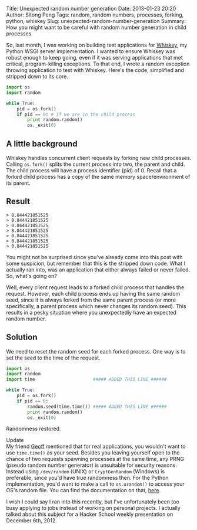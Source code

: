 Title: Unexpected random number generation
Date: 2013-01-23 20:20
Author: Sitong Peng
Tags: random, random numbers, processes, forking, python, whiskey
Slug: unexpected-random-number-generation
Summary: How you might want to be careful with random number generation in child processes

So, last month, I was working on building test applications for [Whiskey](https://github.com/stoneG/whiskey), my Python WSGI server implementation. I wanted to ensure Whiskey was robust enough to keep going, even if it was serving applications that met critical, program-killing exceptions. To that end, I wrote a random exception throwing application to test with Whiskey. Here's the code, simplified and stripped down to its core.

```python
import os
import random

while True:
    pid = os.fork()
    if pid == 0: # if we are in the child process
        print random.random()
        os._exit(0)
```
A little background
-------------------
Whiskey handles concurrent client requests by forking new child processes. Calling `os.fork()` splits the current process into two, the parent and child. The child process will have a process identifier (pid) of 0. Recall that a forked child process has a copy of the same memory space/environment of its parent.

Result
------
```
> 0.844421851525
> 0.844421851525
> 0.844421851525
> 0.844421851525
> 0.844421851525
> 0.844421851525
> 0.844421851525
```

You might not be surprised since you've already come into this post with some suspicion, but remember that this is the stripped down code. What I actually ran into, was an application that either always failed or never failed. So, what's going on?

Well, every client request leads to a forked child process that handles the request. However, each child process ends up having the same random seed, since it is always forked from the same parent process (or more specifically, a parent process which never changes its random seed). This results in a pesky situation where you unexpectedly have an expected random number.

Solution
--------
We need to reset the random seed for each forked process. One way is to set the seed to the time of the request.
```python
import os
import random
import time                      ##### ADDED THIS LINE ######

while True:
    pid = os.fork()
    if pid == 0:
        random.seed(time.time()) ##### ADDED THIS LINE ######
        print random.random()
        os._exit(0)
```
Randomness restored.

<span id="update">Update</span>  
My friend [Geoff](https://twitter.com/geofflee) mentioned that for real applications, you wouldn't want to use `time.time()` as your seed. Besides you leaving yourself open to the chance of two requests spawning processes at the same time, any PRNG (pseudo random number generator) is unsuitable for security reasons. Instead using `/dev/random` (UNIX) or `CryptGenRandom` (Windows) is preferable, since you'd have true randomness then. For the Python implementation, you'd want to make a call to `os.urandom()` to access your OS's random file. You can find the documentation on that, [here](http://docs.python.org/2/library/os.html#os.urandom).

<span id="note">I wish I could say I ran into this recently, but I've unfortunately been too busy applying to jobs instead of working on personal projects. I actually talked about this subject for a Hacker School weekly presentation on December 6th, 2012.</span>
